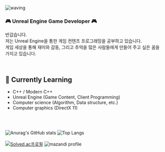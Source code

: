 ![waving](https://capsule-render.vercel.app/api?type=waving&height=200&text=Sung%20Yun&fontAlign=75&fontAlignY=40&color=gradient)

<div align="left">
    
### 🎮 Unreal Engine Game Developer 🎮
반갑습니다. </br>
저는 Unreal Engine을 통한 게임 컨텐츠 프로그래밍을 공부하고 있습니다. </br>
게임 세상을 통해 재미와 감동, 그리고 추억을 많은 사람들에게 만들어 주고 싶은 꿈을 가지고 있습니다.
</div>

</br>

## 📖 Currently Learning
- C++ / Modern C++
- Unreal Engine (Game Content, Client Programming)
- Computer science (Algorithm, Data structure, etc.)
- Computer graphics (DirectX 11)

</br>
</br>

![Anurag's GitHub stats](https://github-readme-stats.vercel.app/api?username=DPRLive&show_icons=true&theme=material-palenight) 
![Top Langs](https://github-readme-stats.vercel.app/api/top-langs/?username=DPRLive&layout=compact&theme=material-palenight)
</br>
</br>
[![Solved.ac프로필](http://mazassumnida.wtf/api/v2/generate_badge?boj=iomanip0107)](https://solved.ac/{handle})
![mazandi profile](http://mazandi.herokuapp.com/api?handle=iomanip0107&theme=dark)
